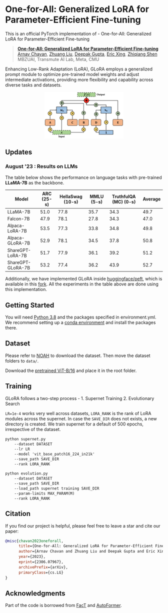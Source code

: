 # One-for-All: Generalized LoRA for Parameter-Efficient Fine-tuning

This is an official PyTorch implementation of - One-for-All: Generalized LoRA for Parameter-Efficient Fine-tuning

> [**One-for-All: Generalized LoRA for Parameter-Efficient Fine-tuning**](https://arxiv.org/abs//2306.07967)<br>
> [Arnav Chavan](https://sites.google.com/view/arnavchavan/), [Zhuang Liu](https://liuzhuang13.github.io/), [Deepak Gupta](https://dkgupta90.github.io/), [Eric Xing](http://www.cs.cmu.edu/~epxing/), [Zhiqiang Shen](http://zhiqiangshen.com/)<br>MBZUAI, Transmute AI Lab, Meta, CMU

Enhancing Low-Rank Adaptation (LoRA), GLoRA employs a generalized prompt module to optimize pre-trained model weights and adjust intermediate activations, providing more flexibility and capability across diverse tasks and datasets.

<div align=center>
<img width=50% src="method.png"/>
</div>

## Updates

### August '23 : Results on LLMs
The table below shows the performance on language tasks with pre-trained **LLaMA-7B** as the backbone.

| Model             | ARC (25-s) | HellaSwag (10-s) | MMLU (5-s) | TruthfulQA (MC) (0-s) | Average |
|-------------------|------------|------------------|------------|-----------------------|---------|
| LLaMA-7B          | 51.0       | 77.8             | 35.7       | 34.3                  | 49.7    |
| Falcon-7B         | 47.9       | 78.1             | 27.8       | 34.3                  | 47.0    |
| Alpaca-LoRA-7B    | 53.5       | 77.3             | 33.8       | 34.8                  | 49.8    |
| Alpaca-GLoRA-7B   | 52.9       | 78.1             | 34.5       | 37.8                  | 50.8    |
| ShareGPT-LoRA-7B  | 51.7       | 77.9             | 36.1       | 39.2                  | 51.2    |
| ShareGPT-GLoRA-7B | 53.2       | 77.4             | 36.2       | 43.9                  | 52.7    |

Additionally, we have implemented GLoRA inside [huggingface/peft](https://github.com/huggingface/peft), which is available in this [fork](https://github.com/Arnav0400/peft). All the experiments in the table above are done using this implementation.

## Getting Started

You will need [Python 3.8](https://www.python.org/downloads) and the packages specified in environment.yml.
We recommend setting up a [conda environment](https://docs.conda.io/projects/conda/en/latest/_downloads/843d9e0198f2a193a3484886fa28163c/conda-cheatsheet.pdf)
and install the packages there.

## Dataset

Please refer to [NOAH](https://github.com/ZhangYuanhan-AI/NOAH/#data-preparation) to download the dataset. Then move the dataset folders to `data/`.

Download the [pretrained ViT-B/16](https://storage.googleapis.com/vit_models/imagenet21k/ViT-B_16.npz) and place it in the root folder.

## Training
GLoRA follows a two-step process - 1. Supernet Training 2. Evolutionary Search

`LR=1e-4` works very well across datasets, `LORA_RANK` is the rank of LoRA modules across the supernet. In case the `SAVE_DIR` does not exists, a new directory is created. We train supernet for a default of 500 epochs, irrespective of the dataset.

```
python supernet.py
    --dataset DATASET
    --lr LR
    --model 'vit_base_patch16_224_in21k'
    --save_path SAVE_DIR
    --rank LORA_RANK
```

```
python evolution.py
    --dataset DATASET
    --save_path SAVE_DIR
    --load_path supernet training SAVE_DIR
    --param-limits MAX_PARAM(M)
    --rank LORA_RANK
```

## Citation

If you find our project is helpful, please feel free to leave a star and cite our paper:
```BibTeX
@misc{chavan2023oneforall,
      title={One-for-All: Generalized LoRA for Parameter-Efficient Fine-tuning}, 
      author={Arnav Chavan and Zhuang Liu and Deepak Gupta and Eric Xing and Zhiqiang Shen},
      year={2023},
      eprint={2306.07967},
      archivePrefix={arXiv},
      primaryClass={cs.LG}
}
```
    

## Acknowledgments
Part of the code is borrowed from [FacT](https://github.com/JieShibo/PETL-ViT/tree/main/FacT) and [AutoFormer](https://github.com/microsoft/Cream/tree/main/AutoFormer).


<!-- ## License

This project is licensed under the MIT License. -->
